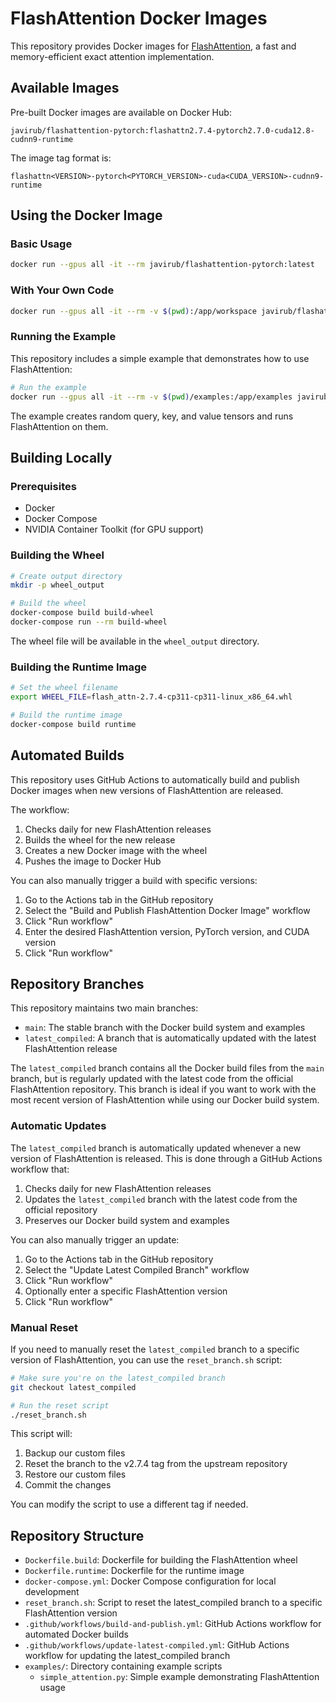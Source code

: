 # FlashAttention Docker Images

This repository provides Docker images for [FlashAttention](https://github.com/Dao-AILab/flash-attention), a fast and memory-efficient exact attention implementation.

## Available Images

Pre-built Docker images are available on Docker Hub:

```
javirub/flashattention-pytorch:flashattn2.7.4-pytorch2.7.0-cuda12.8-cudnn9-runtime
```

The image tag format is:
```
flashattn<VERSION>-pytorch<PYTORCH_VERSION>-cuda<CUDA_VERSION>-cudnn9-runtime
```

## Using the Docker Image

### Basic Usage

```bash
docker run --gpus all -it --rm javirub/flashattention-pytorch:latest
```

### With Your Own Code

```bash
docker run --gpus all -it --rm -v $(pwd):/app/workspace javirub/flashattention-pytorch:latest
```

### Running the Example

This repository includes a simple example that demonstrates how to use FlashAttention:

```bash
# Run the example
docker run --gpus all -it --rm -v $(pwd)/examples:/app/examples javirub/flashattention-pytorch:latest python /app/examples/simple_attention.py
```

The example creates random query, key, and value tensors and runs FlashAttention on them.

## Building Locally

### Prerequisites

- Docker
- Docker Compose
- NVIDIA Container Toolkit (for GPU support)

### Building the Wheel

```bash
# Create output directory
mkdir -p wheel_output

# Build the wheel
docker-compose build build-wheel
docker-compose run --rm build-wheel
```

The wheel file will be available in the `wheel_output` directory.

### Building the Runtime Image

```bash
# Set the wheel filename
export WHEEL_FILE=flash_attn-2.7.4-cp311-cp311-linux_x86_64.whl

# Build the runtime image
docker-compose build runtime
```

## Automated Builds

This repository uses GitHub Actions to automatically build and publish Docker images when new versions of FlashAttention are released.

The workflow:
1. Checks daily for new FlashAttention releases
2. Builds the wheel for the new release
3. Creates a new Docker image with the wheel
4. Pushes the image to Docker Hub

You can also manually trigger a build with specific versions:
1. Go to the Actions tab in the GitHub repository
2. Select the "Build and Publish FlashAttention Docker Image" workflow
3. Click "Run workflow"
4. Enter the desired FlashAttention version, PyTorch version, and CUDA version
5. Click "Run workflow"

## Repository Branches

This repository maintains two main branches:

- `main`: The stable branch with the Docker build system and examples
- `latest_compiled`: A branch that is automatically updated with the latest FlashAttention release

The `latest_compiled` branch contains all the Docker build files from the `main` branch, but is regularly updated with the latest code from the official FlashAttention repository. This branch is ideal if you want to work with the most recent version of FlashAttention while using our Docker build system.

### Automatic Updates

The `latest_compiled` branch is automatically updated whenever a new version of FlashAttention is released. This is done through a GitHub Actions workflow that:

1. Checks daily for new FlashAttention releases
2. Updates the `latest_compiled` branch with the latest code from the official repository
3. Preserves our Docker build system and examples

You can also manually trigger an update:
1. Go to the Actions tab in the GitHub repository
2. Select the "Update Latest Compiled Branch" workflow
3. Click "Run workflow"
4. Optionally enter a specific FlashAttention version
5. Click "Run workflow"

### Manual Reset

If you need to manually reset the `latest_compiled` branch to a specific version of FlashAttention, you can use the `reset_branch.sh` script:

```bash
# Make sure you're on the latest_compiled branch
git checkout latest_compiled

# Run the reset script
./reset_branch.sh
```

This script will:
1. Backup our custom files
2. Reset the branch to the v2.7.4 tag from the upstream repository
3. Restore our custom files
4. Commit the changes

You can modify the script to use a different tag if needed.

## Repository Structure

- `Dockerfile.build`: Dockerfile for building the FlashAttention wheel
- `Dockerfile.runtime`: Dockerfile for the runtime image
- `docker-compose.yml`: Docker Compose configuration for local development
- `reset_branch.sh`: Script to reset the latest_compiled branch to a specific FlashAttention version
- `.github/workflows/build-and-publish.yml`: GitHub Actions workflow for automated Docker builds
- `.github/workflows/update-latest-compiled.yml`: GitHub Actions workflow for updating the latest_compiled branch
- `examples/`: Directory containing example scripts
  - `simple_attention.py`: Simple example demonstrating FlashAttention usage
